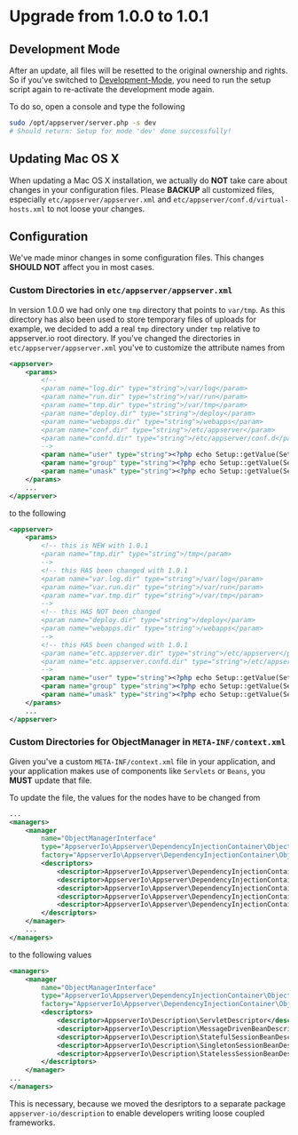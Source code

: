 # Upgrade from 1.0.0 to 1.0.1

## Development Mode

After an update, all files will be resetted to the original ownership and rights. So if you've switched to [Development-Mode](http://appserver.io/get-started/documentation/basic-usage.html#setup-script), you need to run the setup script again to re-activate the development mode again.

To do so, open a console and type the following

```sh
sudo /opt/appserver/server.php -s dev
# Should return: Setup for mode 'dev' done successfully!
```

## Updating Mac OS X

When updating a Mac OS X installation, we actually do **NOT** take care about changes in your configuration files. Please **BACKUP** all customized files, especially `etc/appserver/appserver.xml` and `etc/appserver/conf.d/virtual-hosts.xml` to not loose your changes.

## Configuration

We've made minor changes in some configuration files. This changes **SHOULD NOT** affect you in most cases.

### Custom Directories in `etc/appserver/appserver.xml`

In version 1.0.0 we had only one `tmp` directory that points to `var/tmp`. As this directory has also been used to store temporary files of uploads for example, we decided to add a real `tmp` directory under `tmp` relative to appserver.io root directory. If you've changed the directories in `etc/appserver/appserver.xml` you've to customize the attribute names from

```xml
<appserver>
    <params>
        <!--
        <param name="log.dir" type="string">/var/log</param>
        <param name="run.dir" type="string">/var/run</param>
        <param name="tmp.dir" type="string">/var/tmp</param>
        <param name="deploy.dir" type="string">/deploy</param>
        <param name="webapps.dir" type="string">/webapps</param>
        <param name="conf.dir" type="string">/etc/appserver</param>
        <param name="confd.dir" type="string">/etc/appserver/conf.d</param>
        -->
        <param name="user" type="string"><?php echo Setup::getValue(SetupKeys::USER) ?></param>
        <param name="group" type="string"><?php echo Setup::getValue(SetupKeys::GROUP) ?></param>
        <param name="umask" type="string"><?php echo Setup::getValue(SetupKeys::UMASK) ?></param>
    </params>
    ...
</appserver>
```

to the following

```xml
<appserver>
    <params>
        <!-- this is NEW with 1.0.1
        <param name="tmp.dir" type="string">/tmp</param>
        -->
        <!-- this HAS been changed with 1.0.1
        <param name="var.log.dir" type="string">/var/log</param>
        <param name="var.run.dir" type="string">/var/run</param>
        <param name="var.tmp.dir" type="string">/var/tmp</param>
        -->
        <!-- this HAS NOT been changed
        <param name="deploy.dir" type="string">/deploy</param>
        <param name="webapps.dir" type="string">/webapps</param>
        -->
        <!-- this HAS been changed with 1.0.1
        <param name="etc.appserver.dir" type="string">/etc/appserver</param>
        <param name="etc.appserver.confd.dir" type="string">/etc/appserver/conf.d</param>
        -->
        <param name="user" type="string"><?php echo Setup::getValue(SetupKeys::USER) ?></param>
        <param name="group" type="string"><?php echo Setup::getValue(SetupKeys::GROUP) ?></param>
        <param name="umask" type="string"><?php echo Setup::getValue(SetupKeys::UMASK) ?></param>
    </params>
    ...
</appserver>
```

### Custom Directories for ObjectManager in `META-INF/context.xml`

Given you've a custom `META-INF/context.xml` file in your application, and your application makes use of components like `Servlets` or `Beans`, you **MUST** update that file.

To update the file, the values for the <descriptor> nodes have to be changed from

```xml
...
<managers>
    <manager 
        name="ObjectManagerInterface" 
        type="AppserverIo\Appserver\DependencyInjectionContainer\ObjectManager" 
        factory="AppserverIo\Appserver\DependencyInjectionContainer\ObjectManagerFactory">
        <descriptors>
            <descriptor>AppserverIo\Appserver\DependencyInjectionContainer\Description\ServletDescriptor</descriptor>
            <descriptor>AppserverIo\Appserver\DependencyInjectionContainer\Description\SingletonSessionBeanDescriptor</descriptor>
            <descriptor>AppserverIo\Appserver\DependencyInjectionContainer\Description\StatefulSessionBeanDescriptor</descriptor>
            <descriptor>AppserverIo\Appserver\DependencyInjectionContainer\Description\StatelessSessionBeanDescriptor</descriptor>
            <descriptor>AppserverIo\Appserver\DependencyInjectionContainer\Description\MessageDrivenBeanDescriptor</descriptor>
        </descriptors>
    </manager>
    ...
</managers>
```

to the following values

```xml
<managers>
    <manager 
        name="ObjectManagerInterface" 
        type="AppserverIo\Appserver\DependencyInjectionContainer\ObjectManager" 
        factory="AppserverIo\Appserver\DependencyInjectionContainer\ObjectManagerFactory">
        <descriptors>
            <descriptor>AppserverIo\Description\ServletDescriptor</descriptor>
            <descriptor>AppserverIo\Description\MessageDrivenBeanDescriptor</descriptor>
            <descriptor>AppserverIo\Description\StatefulSessionBeanDescriptor</descriptor>
            <descriptor>AppserverIo\Description\SingletonSessionBeanDescriptor</descriptor>
            <descriptor>AppserverIo\Description\StatelessSessionBeanDescriptor</descriptor>
        </descriptors>
    </manager>
...
</managers>
```

This is necessary, because we moved the desriptors to a separate package `appserver-io/description`
to enable developers writing loose coupled frameworks.
